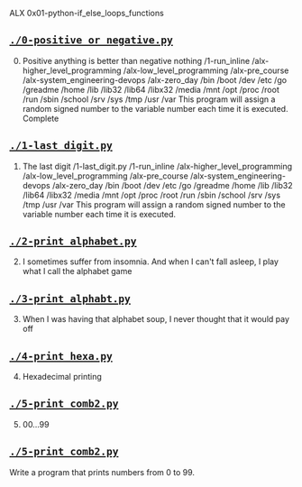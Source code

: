 ALX 0x01-python-if_else_loops_functions   

## [`./0-positive_or_negative.py`](./0-positive_or_negative.py)
0. Positive anything is better than negative nothing /1-run_inline /alx-higher_level_programming /alx-low_level_programming /alx-pre_course /alx-system_engineering-devops /alx-zero_day /bin /boot /dev /etc /go /greadme /home /lib /lib32 /lib64 /libx32 /media /mnt /opt /proc /root /run /sbin /school /srv /sys /tmp /usr /var This program will assign a random signed number to the variable number each time it is executed. Complete

## [`./1-last_digit.py`](./1-last_digit.py)
1. The last digit /1-last_digit.py /1-run_inline /alx-higher_level_programming /alx-low_level_programming /alx-pre_course /alx-system_engineering-devops /alx-zero_day /bin /boot /dev /etc /go /greadme /home /lib /lib32 /lib64 /libx32 /media /mnt /opt /proc /root /run /sbin /school /srv /sys /tmp /usr /var This program will assign a random signed number to the variable number each time it is executed.

## [`./2-print_alphabet.py`](./2-print_alphabet.py)
2. I sometimes suffer from insomnia. And when I can't fall asleep, I play what I call the alphabet game

## [`./3-print_alphabt.py`](./3-print_alphabt.py)
3. When I was having that alphabet soup, I never thought that it would pay off

## [`./4-print_hexa.py`](./4-print_hexa.py)
4. Hexadecimal printing

## [`./5-print_comb2.py`](./5-print_comb2.py)
5. 00...99

## [`./5-print_comb2.py`](./5-print_comb2.py)
Write a program that prints numbers from 0 to 99.
